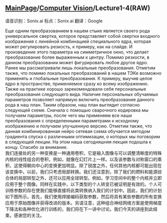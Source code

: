 ## [MainPage](../../index.md)/[Computer Vision](../README.md)/Lecture1-4(RAW)

语音识别：Sonix.ai
标点：Sonix.ai
翻译：Google

Еще одним преобразованием в нашем стыке является своего рода универсальное свертка, которое представляет собой свертки входного изображения с линейной комбинацией специального ядра, которая может регулировать резкость, к примеру, как на слайде. И произведение этого параметра на симметричное окно, что делает преобразование более выраженным к центру. Помимо резкости, в данном преобразовании может фигурировать любое другое ядро. Ранее мы рассматривали лишь локальные преобразования. Отметим также, что помимо локальных преобразований в нашем ТЭКе возможно применять и глобальные преобразования. К примеру, выучив целое ядро в пространстве, применяемое сразу ко всему изображению. Также на практике хорошо зарекомендовали себя персональные преобразования следующего вида. Наличие персональных обучаемых параметров позволяет напрямую включить преобразование данного рода в наш план. Таким образом, наш план выглядит согласно следующей схеме. Сначала с помощью сварочного кодировка мы получаем параметры, после чего мы применяем все наши преобразования с определенными параметрами к исходному изображению и получаем улучшенную версию. Отметим также, что данная комбинированная нейро сетевая схема обучается методом градиента спуска с различными оптимизации, о которых мы поговорим в следующей лекции. На этом наша сегодняшняя лекция подошла к концу. Спасибо за внимание.  
我们连接处的另一种变换是一种通用卷积，它是输入图像与可以调整清晰度的特殊内核的线性组合的卷积，例如，就像在幻灯片上一样。以及该参数与对称窗口的乘积，这使得朝向中心的变换更加明显。除了锐度之外，任何其他内核都可能出现在该变换中。以前，我们只考虑局部转换。我们还注意到，除了我们的燃料和能源综合体的局部转型之外，还可以应用全球转型。例如，学习空间中的整个内核并立即应用于整个图像。同样在实践中，以下类型的个人转变已被证明是有效的。个人可训练参数的存在使我们能够直接将此类转换纳入我们的计划中。因此，我们的计划如下图所示。首先，我们使用焊接编码获取参数，然后将具有某些参数的所有变换应用于原始图像并获得改进的版本。另请注意，这种组合神经网络方案是使用梯度下降法和各种优化进行训练的，我们将在下一讲中讨论。我们今天的讲座到此结束。感谢您的关注。